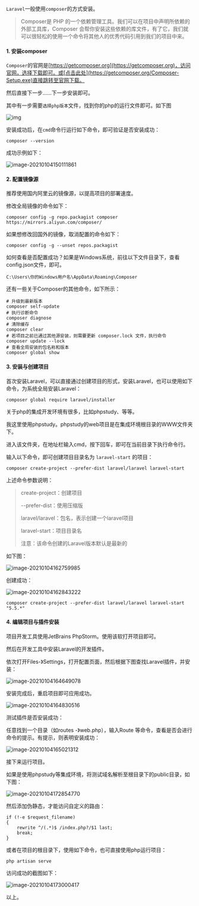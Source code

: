 
`Laravel`一般使用`composer`的方式安装。

>   Composer是 PHP 的一个依赖管理工具。我们可以在项目中声明所依赖的外部工具库，Composer 会帮你安装这些依赖的库文件，有了它，我们就可以很轻松的使用一个命令将其他人的优秀代码引用到我们的项目中来。

#### 1. 安装composer

`Composer`的官网是[https://getcomposer.org](https://getcomposer.org)，访问官网，选择下载即可。或[点击此处](https://getcomposer.org/Composer-Setup.exe)直接跳转至官网下载。

然后直接下一步……下一步安装即可。

其中有一步需要`选择php版本`文件，找到你的php的运行文件即可。如下图

![img](https://img.zxdmy.com/md/20210131184331.png)

安装成功后，在`cmd`命令行运行如下命令，即可验证是否安装成功：

```
composer --version
```

成功示例如下：

![image-20210104150111861](https://img.zxdmy.com/md/20210131184338.png)

#### 2. 配置镜像源

推荐使用国内阿里云的镜像源，以提高项目的部署速度。

修改全局镜像的命令如下：

```
composer config -g repo.packagist composer https://mirrors.aliyun.com/composer/
```

如果想修改回国外的镜像，取消配置的命令如下：

```
composer config -g --unset repos.packagist
```

如何查看是否配置成功？如果是Windows系统，前往以下文件目录下，查看config.json文件，即可。

```
C:\Users\你的Windows用户名\AppData\Roaming\Composer
```

还有一些关于Composer的其他命令，如下所示：

```
# 升级到最新版本
composer self-update
# 执行诊断命令
composer diagnose
# 清除缓存
composer clear
# 若项目之前已通过其他源安装，则需要更新 composer.lock 文件，执行命令
composer update --lock
# 查看全局安装的包名称和版本
composer global show
```

#### 3. 安装与创建项目

首次安装Laravel，可以直接通过创建项目的形式，安装Laravel，也可以使用如下命令，为系统全局安装Laravel：

```
composer global require laravel/installer
```

关于php的集成开发环境有很多，比如phpstudy、等等。

我这里使用phpstudy。phpstudy的web项目是在集成环境根目录的WWW文件夹下。

进入该文件夹，在地址栏输入cmd，按下回车，即可在当前目录下执行命令行。

输入以下命令，即可创建项目目录名为 `laravel-start` 的项目：

```
composer create-project --prefer-dist laravel/laravel laravel-start
```

上述命令参数说明：

>   create-project：创建项目
>
>   --prefer-dist：使用压缩版
>
>   laravel/laravel：包名，表示创建一个laravel项目
>
>   laravel-start：项目目录名
>
>   注意：该命令创建的Laravel版本默认是最新的

如下图：

![image-20210104162759985](https://img.zxdmy.com/md/20210131184342.png)

创建成功：

![image-20210104162843222](https://img.zxdmy.com/md/20210131184346.png)

```
composer create-project --prefer-dist laravel/laravel laravel-start "5.5.*"
```

#### 4. 编辑项目与插件安装

项目开发工具使用JetBrains PhpStorm。使用该软打开项目即可。

然后在开发工具中安装Laravel的开发插件。

依次打开Files-》Settings，打开配置页面，然后根据下图查找Laravel插件，并安装：

![image-20210104164649078](https://img.zxdmy.com/md/20210131184350.png)

安装完成后，重启项目即可应用成功。

![image-20210104164830516](https://img.zxdmy.com/md/20210131184400.png)

测试插件是否安装成功：

任意找到一个目录（如routes -》web.php），输入Route 等命令，查看是否会进行命令的提示。有提示，则表明安装成功：

![image-20210104165021312](https://img.zxdmy.com/md/20210131184406.png)

接下来运行项目。

如果是使用phpstudy等集成环境，将测试域名解析至根目录下的public目录，如下图：

![image-20210104172854770](https://img.zxdmy.com/md/20210131184412.png)

然后添加伪静态，才能访问自定义的路由：

```
if (!-e $request_filename)
{
	rewrite ^/(.*)$ /index.php?/$1 last;
	break;
}
```

或者在项目的根目录下，使用如下命令，也可直接使用php运行项目：

```
php artisan serve
```

访问成功的截图如下：

![image-20210104173000417](https://img.zxdmy.com/md/20210131184417.png)



以上。